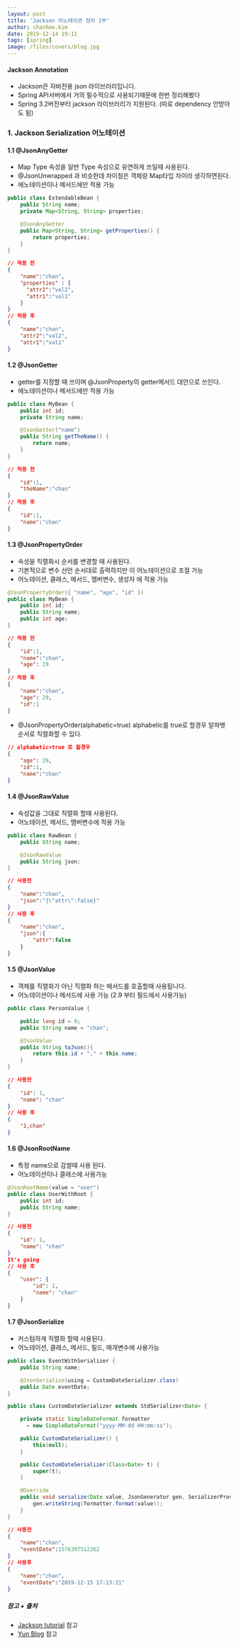 ```yaml
---
layout: post
title: 'Jackson 어노테이션 정리 1부'
author: chanhee.kim
date: 2019-12-14 19:11
tags: [spring]
image: /files/covers/blog.jpg
---
```


#### Jackson Annotation
 - Jackson은 자바전용 json 라이브러리입니다.
 - Spring API서버에서 거의 필수적으로 사용되기때문에 한번 정리해봤다
 - Spring 3.2버전부터 jackson 라이브러리가 지원된다. (따로 dependency 안받아도 됨)

### 1. Jackson Serialization 어노테이션

#### 1.1 @JsonAnyGetter
- Map Type 속성을 일반 Type 속성으로 유연하게 쓰일때 사용된다.
- @JsonUnwrapped 과 비슷한데 차이점은 객체랑 Map타입 차이라 생각하면된다.  
- 에노테이션이나 메서드에만 적용 가능

``` java
public class ExtendableBean {
    public String name;
    private Map<String, String> properties;

    @JsonAnyGetter
    public Map<String, String> getProperties() {
        return properties;
    }
}
```
``` json
// 적용 전
{
    "name":"chan",
    "properties" : {
      "attr2":"val2",
      "attr1":"val1"
    }
}
// 적용 후
{
    "name":"chan",
    "attr2":"val2",
    "attr1":"val1"
}
```

#### 1.2 @JsonGetter
- getter를 지정할 때 쓰이며 @JsonProperty의 getter메서드 대안으로 쓰인다.
- 에노테이션이나 메서드에만 적용 가능

``` java
public class MyBean {
    public int id;
    private String name;

    @JsonGetter("name")
    public String getTheName() {
        return name;
    }
}
```
``` json
// 적용 전
{
    "id":1,
    "theName":"chan"
}
// 적용 후
{
    "id":1,
    "name":"chan"
}
```

#### 1.3 @JsonPropertyOrder
- 속성을 직렬화시 순서를 변경할 때 사용된다.  
- 기본적으로 변수 선언 순서대로 출력하지만 이 어노테이션으로 조절 가능
- 어노테이션, 클래스, 메서드, 멤버변수, 생성자 에 적용 가능

``` java
@JsonPropertyOrder({ "name", "age", "id" })
public class MyBean {
    public int id;
    public String name;
    public int age;
}
```
``` json
// 적용 전
{
    "id":1,
    "name":"chan",
    "age": 29
}
// 적용 후
{
    "name":"chan",
    "age": 29,
    "id":1
}
```

- @JsonPropertyOrder(alphabetic=true) alphabetic를 true로 할경우 알파벳 순서로 직렬화할 수 있다.

``` json
// alphabetic=true 로 할경우
{
    "age": 29,
    "id":1,
    "name":"chan"
}
```

#### 1.4 @JsonRawValue
- 속성값을 그대로 직렬화 할때 사용된다.
- 어노테이션, 메서드, 멤버변수에 적용 가능
``` java
public class RawBean {
    public String name;

    @JsonRawValue
    public String json;
}
```
``` json
// 사용전
{
    "name":"chan",
    "json":"{\"attr\":false}"
}
// 사용 후
{
    "name":"chan",
    "json":{
        "attr":false
    }
}
```

#### 1.5 @JsonValue
- 객체를 직렬화가 아닌 직렬화 하는 메서드를 호출할때 사용됩니다.
- 어노테이션이나 메서드에 사용 가능 (2.9 부터 필드에서 사용가능)

``` java
public class PersonValue {

    public long id = 0;
    public String name = "chan";

    @JsonValue
    public String toJson(){
        return this.id + "," + this.name;
    }
}
```
``` json
// 사용전
{
    "id": 1,
    "name": "chan"
}
// 사용 후
{
    "1,chan"
}
```

#### 1.6 @JsonRootName
- 특정 name으로 감쌀때 사용 된다.
- 어노테이션이나 클래스에 사용가능

``` java
@JsonRootName(value = "user")
public class UserWithRoot {
    public int id;
    public String name;
}
```
```json
// 사용전
{
    "id": 1,
    "name": "chan"
}
It's going
// 사용 후
{
    "user": {
        "id": 1,
        "name": "chan"
    }
}
```

#### 1.7 @JsonSerialize
- 커스텀하게 직렬화 할때 사용된다.
- 어노테이션, 클래스, 메서드, 필드, 매개변수에 사용가능

``` java
public class EventWithSerializer {
    public String name;

    @JsonSerialize(using = CustomDateSerializer.class)
    public Date eventDate;
}

public class CustomDateSerializer extends StdSerializer<Date> {

    private static SimpleDateFormat formatter
      = new SimpleDateFormat("yyyy-MM-dd HH:mm:ss");

    public CustomDateSerializer() {
        this(null);
    }

    public CustomDateSerializer(Class<Date> t) {
        super(t);
    }

    @Override
    public void serialize(Date value, JsonGenerator gen, SerializerProvider arg2) throws IOException, JsonProcessingException {
        gen.writeString(formatter.format(value));
    }
}
```
``` json
// 사용전
{
    "name":"chan",
    "eventDate":1576397512262
}
// 사용후
{
    "name":"chan",
    "eventDate":"2019-12-15 17:13:21"
}
```

















##### 참고 + 출처
 - [Jackson tutorial](https://www.baeldung.com/jackson-annotations) 참고
 - [Yun Blog](https://github.com/cheese10yun/blog-sample/tree/master/jackson) 참고
